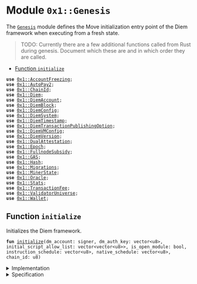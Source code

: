 
<a name="0x1_Genesis"></a>

# Module `0x1::Genesis`

The <code><a href="Genesis.md#0x1_Genesis">Genesis</a></code> module defines the Move initialization entry point of the Diem framework
when executing from a fresh state.

> TODO: Currently there are a few additional functions called from Rust during genesis.
> Document which these are and in which order they are called.


-  [Function `initialize`](#0x1_Genesis_initialize)


<pre><code><b>use</b> <a href="AccountFreezing.md#0x1_AccountFreezing">0x1::AccountFreezing</a>;
<b>use</b> <a href="AutoPay.md#0x1_AutoPay2">0x1::AutoPay2</a>;
<b>use</b> <a href="ChainId.md#0x1_ChainId">0x1::ChainId</a>;
<b>use</b> <a href="Diem.md#0x1_Diem">0x1::Diem</a>;
<b>use</b> <a href="DiemAccount.md#0x1_DiemAccount">0x1::DiemAccount</a>;
<b>use</b> <a href="DiemBlock.md#0x1_DiemBlock">0x1::DiemBlock</a>;
<b>use</b> <a href="DiemConfig.md#0x1_DiemConfig">0x1::DiemConfig</a>;
<b>use</b> <a href="DiemSystem.md#0x1_DiemSystem">0x1::DiemSystem</a>;
<b>use</b> <a href="DiemTimestamp.md#0x1_DiemTimestamp">0x1::DiemTimestamp</a>;
<b>use</b> <a href="DiemTransactionPublishingOption.md#0x1_DiemTransactionPublishingOption">0x1::DiemTransactionPublishingOption</a>;
<b>use</b> <a href="DiemVMConfig.md#0x1_DiemVMConfig">0x1::DiemVMConfig</a>;
<b>use</b> <a href="DiemVersion.md#0x1_DiemVersion">0x1::DiemVersion</a>;
<b>use</b> <a href="DualAttestation.md#0x1_DualAttestation">0x1::DualAttestation</a>;
<b>use</b> <a href="Epoch.md#0x1_Epoch">0x1::Epoch</a>;
<b>use</b> <a href="FullnodeSubsidy.md#0x1_FullnodeSubsidy">0x1::FullnodeSubsidy</a>;
<b>use</b> <a href="GAS.md#0x1_GAS">0x1::GAS</a>;
<b>use</b> <a href="../../../../../../move-stdlib/docs/Hash.md#0x1_Hash">0x1::Hash</a>;
<b>use</b> <a href="Migrations.md#0x1_Migrations">0x1::Migrations</a>;
<b>use</b> <a href="MinerState.md#0x1_MinerState">0x1::MinerState</a>;
<b>use</b> <a href="Oracle.md#0x1_Oracle">0x1::Oracle</a>;
<b>use</b> <a href="Stats.md#0x1_Stats">0x1::Stats</a>;
<b>use</b> <a href="TransactionFee.md#0x1_TransactionFee">0x1::TransactionFee</a>;
<b>use</b> <a href="ValidatorUniverse.md#0x1_ValidatorUniverse">0x1::ValidatorUniverse</a>;
<b>use</b> <a href="Wallet.md#0x1_Wallet">0x1::Wallet</a>;
</code></pre>



<a name="0x1_Genesis_initialize"></a>

## Function `initialize`

Initializes the Diem framework.


<pre><code><b>fun</b> <a href="Genesis.md#0x1_Genesis_initialize">initialize</a>(dm_account: signer, dm_auth_key: vector&lt;u8&gt;, initial_script_allow_list: vector&lt;vector&lt;u8&gt;&gt;, is_open_module: bool, instruction_schedule: vector&lt;u8&gt;, native_schedule: vector&lt;u8&gt;, chain_id: u8)
</code></pre>



<details>
<summary>Implementation</summary>


<pre><code><b>fun</b> <a href="Genesis.md#0x1_Genesis_initialize">initialize</a>(
    dm_account: signer,
    // tc_account: signer, /////// 0L /////////
    dm_auth_key: vector&lt;u8&gt;,
    // tc_auth_key: vector&lt;u8&gt;, /////// 0L /////////
    initial_script_allow_list: vector&lt;vector&lt;u8&gt;&gt;,
    is_open_module: bool,
    instruction_schedule: vector&lt;u8&gt;,
    native_schedule: vector&lt;u8&gt;,
    chain_id: u8,
) {
    <b>let</b> dm_account = &dm_account;
    // <b>let</b> tc_account = &tc_account; /////// 0L /////////

    <a href="DiemAccount.md#0x1_DiemAccount_initialize">DiemAccount::initialize</a>(dm_account, x"00000000000000000000000000000000");

    <a href="ChainId.md#0x1_ChainId_initialize">ChainId::initialize</a>(dm_account, chain_id);

    // On-chain config setup
    <a href="DiemConfig.md#0x1_DiemConfig_initialize">DiemConfig::initialize</a>(dm_account);

    // Currency setup
    <a href="Diem.md#0x1_Diem_initialize">Diem::initialize</a>(dm_account);

    // Currency setup
    // <a href="XUS.md#0x1_XUS_initialize">XUS::initialize</a>(dm_account, tc_account); /////// 0L /////////

    /////// 0L /////////
    <a href="GAS.md#0x1_GAS_initialize">GAS::initialize</a>(
        dm_account,
        // tc_account, /////// 0L /////////
    );

    <a href="AccountFreezing.md#0x1_AccountFreezing_initialize">AccountFreezing::initialize</a>(dm_account);

    <a href="TransactionFee.md#0x1_TransactionFee_initialize">TransactionFee::initialize</a>(dm_account); /////// 0L /////////

    <a href="DiemSystem.md#0x1_DiemSystem_initialize_validator_set">DiemSystem::initialize_validator_set</a>(
        dm_account,
    );
    <a href="DiemVersion.md#0x1_DiemVersion_initialize">DiemVersion::initialize</a>(
        dm_account,
    );
    <a href="DualAttestation.md#0x1_DualAttestation_initialize">DualAttestation::initialize</a>(
        dm_account,
    );
    <a href="DiemBlock.md#0x1_DiemBlock_initialize_block_metadata">DiemBlock::initialize_block_metadata</a>(dm_account);

    /////// 0L /////////
    // DiemAccount::create_burn_account(dm_account, x"00000000000000000000000000000000");
    // Outside of testing, brick the diemroot account.
    <b>if</b> (chain_id == 1 || chain_id == 7) {
        dm_auth_key = <a href="../../../../../../move-stdlib/docs/Hash.md#0x1_Hash_sha3_256">Hash::sha3_256</a>(b"Protests rage across the nation");
    };

    <b>let</b> dm_rotate_key_cap = <a href="DiemAccount.md#0x1_DiemAccount_extract_key_rotation_capability">DiemAccount::extract_key_rotation_capability</a>(dm_account);
    <a href="DiemAccount.md#0x1_DiemAccount_rotate_authentication_key">DiemAccount::rotate_authentication_key</a>(&dm_rotate_key_cap, dm_auth_key);
    <a href="DiemAccount.md#0x1_DiemAccount_restore_key_rotation_capability">DiemAccount::restore_key_rotation_capability</a>(dm_rotate_key_cap);

    <a href="DiemTransactionPublishingOption.md#0x1_DiemTransactionPublishingOption_initialize">DiemTransactionPublishingOption::initialize</a>(
        dm_account,
        initial_script_allow_list,
        is_open_module,
    );

    <a href="DiemVMConfig.md#0x1_DiemVMConfig_initialize">DiemVMConfig::initialize</a>(
        dm_account,
        instruction_schedule,
        native_schedule,
        chain_id /////// 0L /////////
    );

    /////// 0L /////////
    // <b>let</b> tc_rotate_key_cap = <a href="DiemAccount.md#0x1_DiemAccount_extract_key_rotation_capability">DiemAccount::extract_key_rotation_capability</a>(tc_account);
    // <a href="DiemAccount.md#0x1_DiemAccount_rotate_authentication_key">DiemAccount::rotate_authentication_key</a>(&tc_rotate_key_cap, tc_auth_key);
    // <a href="DiemAccount.md#0x1_DiemAccount_restore_key_rotation_capability">DiemAccount::restore_key_rotation_capability</a>(tc_rotate_key_cap);
    <a href="Stats.md#0x1_Stats_initialize">Stats::initialize</a>(dm_account);
    <a href="ValidatorUniverse.md#0x1_ValidatorUniverse_initialize">ValidatorUniverse::initialize</a>(dm_account);
    <a href="AutoPay.md#0x1_AutoPay2_initialize">AutoPay2::initialize</a>(dm_account);
    <a href="FullnodeSubsidy.md#0x1_FullnodeSubsidy_init_fullnode_sub">FullnodeSubsidy::init_fullnode_sub</a>(dm_account);
    <a href="Oracle.md#0x1_Oracle_initialize">Oracle::initialize</a>(dm_account);
    <a href="MinerState.md#0x1_MinerState_init_list">MinerState::init_list</a>(dm_account);
    <a href="Wallet.md#0x1_Wallet_init">Wallet::init</a>(dm_account);
    <a href="DiemAccount.md#0x1_DiemAccount_vm_init_slow">DiemAccount::vm_init_slow</a>(dm_account);
    <a href="Migrations.md#0x1_Migrations_init">Migrations::init</a>(dm_account);

    // After we have called this function, all invariants which are guarded by
    // `<a href="DiemTimestamp.md#0x1_DiemTimestamp_is_operating">DiemTimestamp::is_operating</a>() ==&gt; ...` will become active and a verification condition.
    // See also discussion at function specification.
    <a href="DiemTimestamp.md#0x1_DiemTimestamp_set_time_has_started">DiemTimestamp::set_time_has_started</a>(dm_account);
    <a href="Epoch.md#0x1_Epoch_initialize">Epoch::initialize</a>(dm_account); /////// 0L /////////
}
</code></pre>



</details>

<details>
<summary>Specification</summary>

For verification of genesis, the goal is to prove that all the invariants which
become active after the end of this function hold. This cannot be achieved with
modular verification as we do in regular continuous testing. Rather, this module must
be verified **together** with the module(s) which provides the invariant.

> TODO: currently verifying this module together with modules providing invariants
> (see above) times out. This can likely be solved by making more of the initialize
> functions called by this function opaque, and prove the according invariants locally to
> each module.

Assume that this is called in genesis state (no timestamp).


<pre><code><b>requires</b> <a href="DiemTimestamp.md#0x1_DiemTimestamp_is_genesis">DiemTimestamp::is_genesis</a>();
</code></pre>



</details>


[//]: # ("File containing references which can be used from documentation")
[ACCESS_CONTROL]: https://github.com/diem/dip/blob/main/dips/dip-2.md
[ROLE]: https://github.com/diem/dip/blob/main/dips/dip-2.md#roles
[PERMISSION]: https://github.com/diem/dip/blob/main/dips/dip-2.md#permissions
